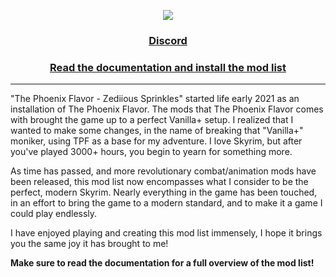 <div align=center>

<img src="https://raw.githubusercontent.com/zediious/tpfz-sprinkles/main/static/banners/newbanner.webp"></img>

### [Discord](https://discord.gg/CvhTeavrcW)

### [Read the documentation and install the mod list](https://github.com/zediious/tpfz-sprinkles/wiki)

</div>

<hr>

"The Phoenix Flavor - Zediious Sprinkles" started life early 2021 as an installation of The Phoenix Flavor. The mods that The Phoenix Flavor comes with brought the game up to a perfect Vanilla+ setup. I realized that I wanted to make some changes, in the name of breaking that "Vanilla+" moniker, using TPF as a base for my adventure. I love Skyrim, but after you've played 3000+ hours, you begin to yearn for something more.

As time has passed, and more revolutionary combat/animation mods have been released, this mod list now encompasses what I consider to be the perfect, modern Skyrim. Nearly everything in the game has been touched, in an effort to bring the game to a modern standard, and to make it a game I could play endlessly.

I have enjoyed playing and creating this mod list immensely, I hope it brings you the same joy it has brought to me!

**Make sure to read the documentation for a full overview of the mod list!**
